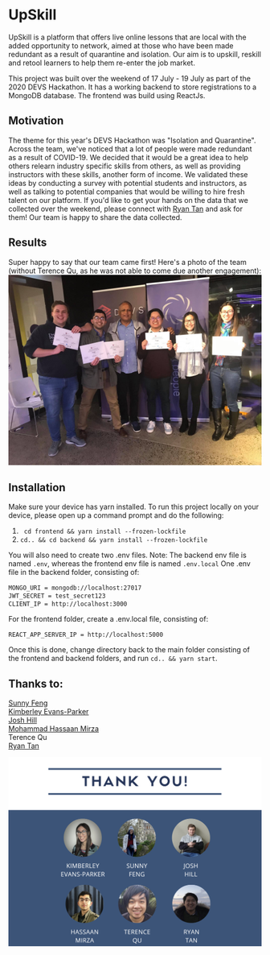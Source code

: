 # UpSkill

UpSkill is a platform that offers live online lessons that are local with the added opportunity to network, aimed at those who have been made redundant as a result of quarantine and isolation. Our aim is to upskill, reskill and retool learners to help them re-enter the job market.

This project was built over the weekend of 17 July - 19 July as part of the 2020 DEVS Hackathon. It has a working backend to store registrations to a MongoDB database. The frontend was build using ReactJs. 

## Motivation
The theme for this year's DEVS Hackathon was "Isolation and Quarantine". Across the team, we've noticed that a lot of people were made redundant as a result of COVID-19. We decided that it would be a great idea to help others relearn industry specific skills from others, as well as providing instructors with these skills, another form of income. We validated these ideas by conducting a survey with potential students and instructors, as well as talking to potential companies that would be willing to hire fresh talent on our platform. If you'd like to get your hands on the data that we collected over the weekend, please connect with [Ryan Tan](https://www.linkedin.com/in/rtan18/) and ask for them! Our team is happy to share the data collected. 

## Results
Super happy to say that our team came first! Here's a photo of the team (without Terence Qu, as he was not able to come due another engagement):
![Hackathon Winners](./readmeImages/groupPhoto.jpg)

## Installation
Make sure your device has yarn installed.
To run this project locally on your device, please open up a command prompt and do the following:
1. ``` cd frontend && yarn install --frozen-lockfile```
2. ```cd.. && cd backend && yarn install --frozen-lockfile```

You will also need to create two .env files. Note: The backend env file is named ```.env```, whereas the frontend env file is named ```.env.local``` One .env file in the backend folder, consisting of:
```
MONGO_URI = mongodb://localhost:27017
JWT_SECRET = test_secret123
CLIENT_IP = http://localhost:3000
```
For the frontend folder, create a .env.local file, consisting of:
```
REACT_APP_SERVER_IP = http://localhost:5000
```
Once this is done, change directory back to the main folder consisting of the frontend and backend folders, and run ``` cd.. && yarn start ```.

## Thanks to:
[Sunny Feng](https://www.linkedin.com/in/sunnyfeng617/)  
[Kimberley Evans-Parker](https://www.linkedin.com/in/kimberley-evans-parker/)  
[Josh Hill](https://www.linkedin.com/in/josh-hill-b655131a1/)  
[Mohammad Hassaan Mirza](https://www.linkedin.com/in/mohammad-mirza/)  
Terence Qu  
[Ryan Tan](https://www.linkedin.com/in/rtan18/)  

![Final Slide](./readmeImages/finalSlideDEVS.PNG)